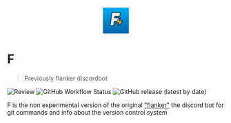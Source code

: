 <p align="center">
    <img src=".github/assets/flanker-bot.png" width=60 />
</p>

# F

> Previously flanker discordbot

![Review](https://github.com/rodzy/F/workflows/Review/badge.svg) ![GitHub Workflow Status](https://img.shields.io/github/workflow/status/rodzy/F/Review) ![GitHub release (latest by date)](https://img.shields.io/github/v/release/rodzy/F)

F is the non experimental version of the original ["flanker"](https://github.com/rodzy/flanker-discordbot) the discord bot for git commands and info about the version control system
